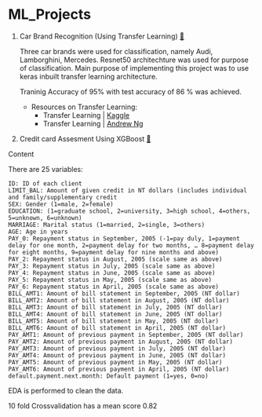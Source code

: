 # ML_Projects

1) Car Brand Recognition (Using Transfer Learning) [:link:](https://github.com/sushantsp/ML_Projects-/blob/master/car_brand_recognition_(Transfer_Learning_using_ResNet50).ipynb)

    Three car brands were used for classification, namely Audi, Lamborghini, Mercedes.
    Resnet50 architechture was used for purpose of classification. Main purpose of implementing this project
    was to use keras inbuilt transfer learning architecture. 

    Traninig Accuracy of 95% with test accuracy of 86 % was achieved.  

    * Resources on Transfer Learning:<br/>
      - Transfer Learning | [Kaggle](https://www.youtube.com/watch?v=mPFq5KMxKVw)  
      - Transfer Learning | [Andrew Ng](https://www.youtube.com/watch?v=yofjFQddwHE)     



2) Credit card Assesment Using XGBoost [:link:](https://github.com/sushantsp/ML_Projects-/blob/master/Credit_card_Risk_Assessment_using_XGBoost.ipynb)

  Content
  
  There are 25 variables:

    ID: ID of each client
    LIMIT_BAL: Amount of given credit in NT dollars (includes individual and family/supplementary credit
    SEX: Gender (1=male, 2=female)
    EDUCATION: (1=graduate school, 2=university, 3=high school, 4=others, 5=unknown, 6=unknown)
    MARRIAGE: Marital status (1=married, 2=single, 3=others)
    AGE: Age in years
    PAY_0: Repayment status in September, 2005 (-1=pay duly, 1=payment delay for one month, 2=payment delay for two months, … 8=payment delay for eight months, 9=payment delay for nine months and above)
    PAY_2: Repayment status in August, 2005 (scale same as above)
    PAY_3: Repayment status in July, 2005 (scale same as above)
    PAY_4: Repayment status in June, 2005 (scale same as above)
    PAY_5: Repayment status in May, 2005 (scale same as above)
    PAY_6: Repayment status in April, 2005 (scale same as above)
    BILL_AMT1: Amount of bill statement in September, 2005 (NT dollar)
    BILL_AMT2: Amount of bill statement in August, 2005 (NT dollar)
    BILL_AMT3: Amount of bill statement in July, 2005 (NT dollar)
    BILL_AMT4: Amount of bill statement in June, 2005 (NT dollar)
    BILL_AMT5: Amount of bill statement in May, 2005 (NT dollar)
    BILL_AMT6: Amount of bill statement in April, 2005 (NT dollar)
    PAY_AMT1: Amount of previous payment in September, 2005 (NT dollar)
    PAY_AMT2: Amount of previous payment in August, 2005 (NT dollar)
    PAY_AMT3: Amount of previous payment in July, 2005 (NT dollar)
    PAY_AMT4: Amount of previous payment in June, 2005 (NT dollar)
    PAY_AMT5: Amount of previous payment in May, 2005 (NT dollar)
    PAY_AMT6: Amount of previous payment in April, 2005 (NT dollar)
    default.payment.next.month: Default payment (1=yes, 0=no)

EDA is performed to clean the data. 

10 fold Crossvalidation has a mean score 0.82
